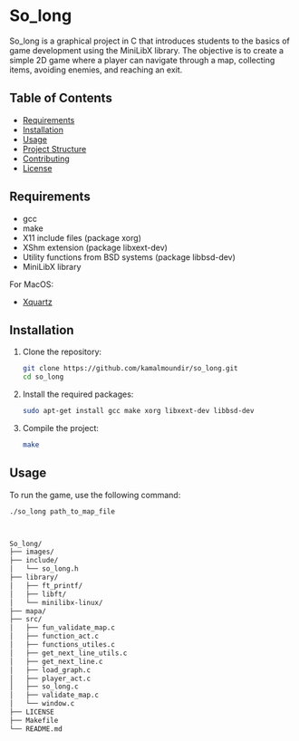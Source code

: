 # So_long

So_long is a graphical project in C that introduces students to the basics of game development using the MiniLibX library. The objective is to create a simple 2D game where a player can navigate through a map, collecting items, avoiding enemies, and reaching an exit.

## Table of Contents

- [Requirements](#requirements)
- [Installation](#installation)
- [Usage](#usage)
- [Project Structure](#project-structure)
- [Contributing](#contributing)
- [License](#license)

## Requirements

- gcc
- make
- X11 include files (package xorg)
- XShm extension (package libxext-dev)
- Utility functions from BSD systems (package libbsd-dev)
- MiniLibX library

For MacOS:
- [Xquartz](https://www.xquartz.org/)

## Installation

1. Clone the repository:
    ```sh
    git clone https://github.com/kamalmoundir/so_long.git
    cd so_long
    ```

2. Install the required packages:
    ```sh
    sudo apt-get install gcc make xorg libxext-dev libbsd-dev
    ```

3. Compile the project:
    ```sh
    make
    ```

## Usage

To run the game, use the following command:
```sh
./so_long path_to_map_file



So_long/
├── images/
├── include/
│   └── so_long.h
├── library/
│   ├── ft_printf/
│   ├── libft/
│   └── minilibx-linux/
├── mapa/
├── src/
│   ├── fun_validate_map.c
│   ├── function_act.c
│   ├── functions_utiles.c
│   ├── get_next_line_utils.c
│   ├── get_next_line.c
│   ├── load_graph.c
│   ├── player_act.c
│   ├── so_long.c
│   ├── validate_map.c
│   └── window.c
├── LICENSE
├── Makefile
└── README.md